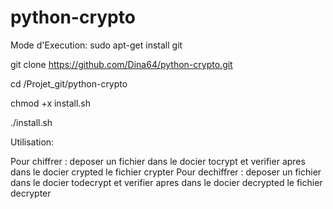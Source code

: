 # python-crypto

Mode d'Execution:
sudo apt-get install git

git clone https://github.com/Dina64/python-crypto.git

cd /Projet_git/python-crypto 

chmod +x install.sh

./install.sh

Utilisation:

Pour chiffrer : deposer un fichier dans le docier tocrypt et verifier apres dans le docier crypted le fichier crypter
Pour dechiffrer : deposer un fichier dans le docier todecrypt et verifier apres dans le docier decrypted le fichier decrypter


